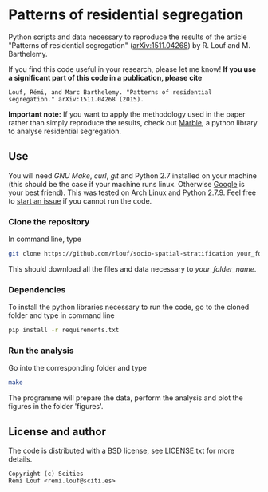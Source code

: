 # Patterns of residential segregation

Python scripts and data necessary to reproduce the results of the article
"Patterns of residential segregation" ([arXiv:1511.04268](http://arxiv.org/abs/1511.04268)) by R. Louf and M. Barthelemy.

If you find this code useful in your research, please let me
know! **If you use a significant part of this code in a publication, please cite**

```
Louf, Rémi, and Marc Barthelemy. "Patterns of residential segregation." arXiv:1511.04268 (2015).
```

**Important note:** If you want to apply the methodology used in the paper rather
than simply reproduce the results, check out
[Marble](https://github.com/scities/marble), a python library to analyse
residential segregation.


## Use

You will need  *GNU Make*, *curl*, *git* and Python 2.7 installed on your machine (this should be
the case if your machine runs linux. Otherwise [Google](http://www.google.com)
is your best friend). This was tested on Arch Linux and Python 2.7.9. Feel free
to [start an issue](https://github.com/rlouf/socio-spatial-stratification/issues/new) if you cannot run the code.

### Clone the repository

In command line, type

```bash
git clone https://github.com/rlouf/socio-spatial-stratification your_folder_name
```

This should download all the files and data necessary to *your_folder_name*.

### Dependencies


To install the python libraries necessary to run the code, go to the cloned folder and type in command line

```bash
pip install -r requirements.txt
```

### Run the analysis

Go into the corresponding folder and type 

```bash
make
```
The programme will prepare the data, perform the analysis and plot the figures in the folder 'figures'.

## License and author

The code is distributed with a BSD license, see LICENSE.txt for more details.

```
Copyright (c) Scities
Rémi Louf <remi.louf@sciti.es>
```
